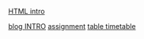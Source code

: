 [HTML intro](/class_notes/html/index.html.html)

[blog INTRO](/class_notes/html/blog.html.html)
[assignment](/assingments\assignments_1.html)
[table timetable](/html_tables/table.html.html)